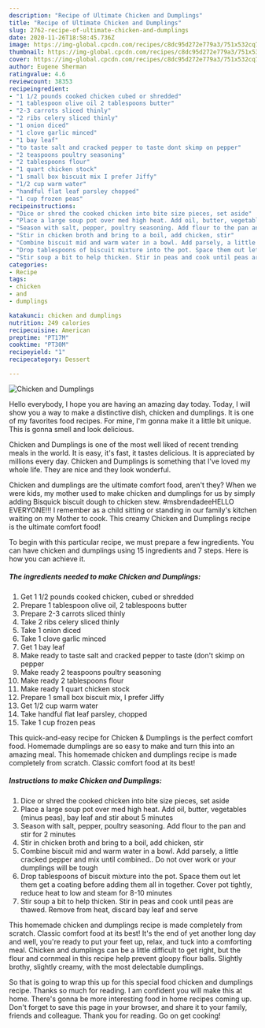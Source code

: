 ```yaml
---
description: "Recipe of Ultimate Chicken and Dumplings"
title: "Recipe of Ultimate Chicken and Dumplings"
slug: 2762-recipe-of-ultimate-chicken-and-dumplings
date: 2020-11-26T18:58:45.736Z
image: https://img-global.cpcdn.com/recipes/c8dc95d272e779a3/751x532cq70/chicken-and-dumplings-recipe-main-photo.jpg
thumbnail: https://img-global.cpcdn.com/recipes/c8dc95d272e779a3/751x532cq70/chicken-and-dumplings-recipe-main-photo.jpg
cover: https://img-global.cpcdn.com/recipes/c8dc95d272e779a3/751x532cq70/chicken-and-dumplings-recipe-main-photo.jpg
author: Eugene Sherman
ratingvalue: 4.6
reviewcount: 38353
recipeingredient:
- "1 1/2 pounds cooked chicken cubed or shredded"
- "1 tablespoon olive oil 2 tablespoons butter"
- "2-3 carrots sliced thinly"
- "2 ribs celery sliced thinly"
- "1 onion diced"
- "1 clove garlic minced"
- "1 bay leaf"
- "to taste salt and cracked pepper to taste dont skimp on pepper"
- "2 teaspoons poultry seasoning"
- "2 tablespoons flour"
- "1 quart chicken stock"
- "1 small box biscuit mix I prefer Jiffy"
- "1/2 cup warm water"
- "handful flat leaf parsley chopped"
- "1 cup frozen peas"
recipeinstructions:
- "Dice or shred the cooked chicken into bite size pieces, set aside"
- "Place a large soup pot over med high heat. Add oil, butter, vegetables (minus peas), bay leaf and stir about 5 minutes"
- "Season with salt, pepper, poultry seasoning. Add flour to the pan and stir for 2 minutes"
- "Stir in chicken broth and bring to a boil, add chicken, stir"
- "Combine biscuit mid and warm water in a bowl. Add parsely, a little cracked pepper and mix until combined.. Do not over work or your dumplings will be tough"
- "Drop tablespoons of biscuit mixture into the pot. Space them out let them get a coating before adding them all in together. Cover pot tightly, reduce heat to low and steam for 8-10 minutes"
- "Stir soup a bit to help thicken. Stir in peas and cook until peas are thawed. Remove from heat, discard bay leaf and serve"
categories:
- Recipe
tags:
- chicken
- and
- dumplings

katakunci: chicken and dumplings 
nutrition: 249 calories
recipecuisine: American
preptime: "PT17M"
cooktime: "PT30M"
recipeyield: "1"
recipecategory: Dessert

---
```



![Chicken and Dumplings](https://img-global.cpcdn.com/recipes/c8dc95d272e779a3/751x532cq70/chicken-and-dumplings-recipe-main-photo.jpg)

Hello everybody, I hope you are having an amazing day today. Today, I will show you a way to make a distinctive dish, chicken and dumplings. It is one of my favorites food recipes. For mine, I'm gonna make it a little bit unique. This is gonna smell and look delicious.

Chicken and Dumplings is one of the most well liked of recent trending meals in the world. It is easy, it's fast, it tastes delicious. It is appreciated by millions every day. Chicken and Dumplings is something that I've loved my whole life. They are nice and they look wonderful.

Chicken and dumplings are the ultimate comfort food, aren&#39;t they? When we were kids, my mother used to make chicken and dumplings for us by simply adding Bisquick biscuit dough to chicken stew. #msbrendadeeHELLO EVERYONE!!! I remember as a child sitting or standing in our family&#39;s kitchen waiting on my Mother to cook. This creamy Chicken and Dumplings recipe is the ultimate comfort food!


To begin with this particular recipe, we must prepare a few ingredients. You can have chicken and dumplings using 15 ingredients and 7 steps. Here is how you can achieve it.

<!--inarticleads1-->

##### The ingredients needed to make Chicken and Dumplings:

1. Get 1 1/2 pounds cooked chicken, cubed or shredded
1. Prepare 1 tablespoon olive oil, 2 tablespoons butter
1. Prepare 2-3 carrots sliced thinly
1. Take 2 ribs celery sliced thinly
1. Take 1 onion diced
1. Take 1 clove garlic minced
1. Get 1 bay leaf
1. Make ready to taste salt and cracked pepper to taste (don&#39;t skimp on pepper
1. Make ready 2 teaspoons poultry seasoning
1. Make ready 2 tablespoons flour
1. Make ready 1 quart chicken stock
1. Prepare 1 small box biscuit mix, I prefer Jiffy
1. Get 1/2 cup warm water
1. Take handful flat leaf parsley, chopped
1. Take 1 cup frozen peas


This quick-and-easy recipe for Chicken &amp; Dumplings is the perfect comfort food. Homemade dumplings are so easy to make and turn this into an amazing meal. This homemade chicken and dumplings recipe is made completely from scratch. Classic comfort food at its best! 

<!--inarticleads2-->

##### Instructions to make Chicken and Dumplings:

1. Dice or shred the cooked chicken into bite size pieces, set aside
1. Place a large soup pot over med high heat. Add oil, butter, vegetables (minus peas), bay leaf and stir about 5 minutes
1. Season with salt, pepper, poultry seasoning. Add flour to the pan and stir for 2 minutes
1. Stir in chicken broth and bring to a boil, add chicken, stir
1. Combine biscuit mid and warm water in a bowl. Add parsely, a little cracked pepper and mix until combined.. Do not over work or your dumplings will be tough
1. Drop tablespoons of biscuit mixture into the pot. Space them out let them get a coating before adding them all in together. Cover pot tightly, reduce heat to low and steam for 8-10 minutes
1. Stir soup a bit to help thicken. Stir in peas and cook until peas are thawed. Remove from heat, discard bay leaf and serve


This homemade chicken and dumplings recipe is made completely from scratch. Classic comfort food at its best! It&#39;s the end of yet another long day and well, you&#39;re ready to put your feet up, relax, and tuck into a comforting meal. Chicken and dumplings can be a little difficult to get right, but the flour and cornmeal in this recipe help prevent gloopy flour balls. Slightly brothy, slightly creamy, with the most delectable dumplings. 

So that is going to wrap this up for this special food chicken and dumplings recipe. Thanks so much for reading. I am confident you will make this at home. There's gonna be more interesting food in home recipes coming up. Don't forget to save this page in your browser, and share it to your family, friends and colleague. Thank you for reading. Go on get cooking!
